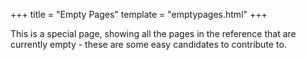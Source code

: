 +++
title = "Empty Pages"
template = "emptypages.html"
+++

This is a special page, showing all the pages in the reference that are currently empty - these are some easy candidates to contribute to.
